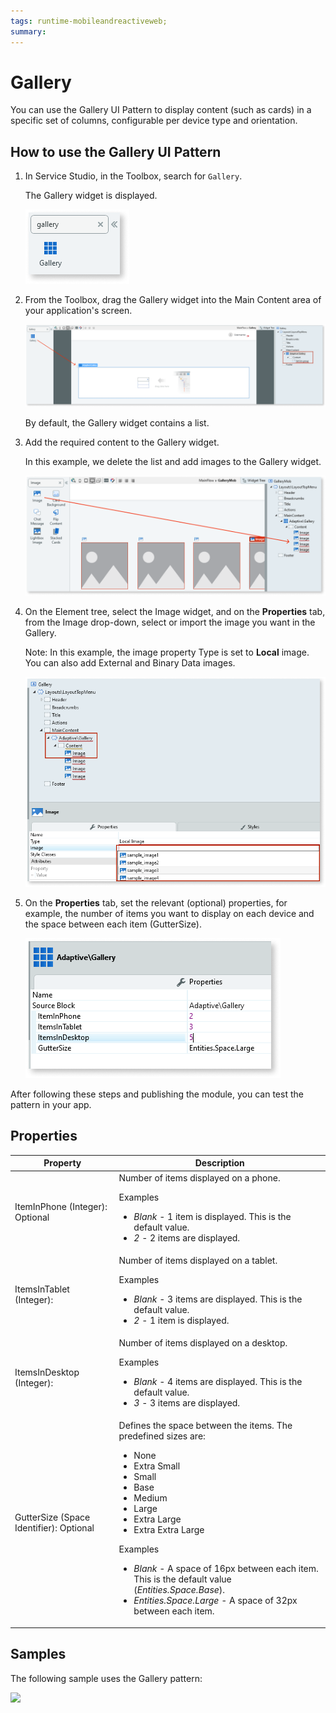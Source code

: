 ```yaml
---
tags: runtime-mobileandreactiveweb;  
summary: 
---
```


# Gallery 

You can use the Gallery UI Pattern to display content (such as cards) in a specific set of columns, configurable per device type and orientation. 

## How to use the Gallery UI Pattern

1. In Service Studio, in the Toolbox, search for `Gallery`. 

    The Gallery widget is displayed.

    ![](<images/gallery-image-8.png>)

1. From the Toolbox, drag the Gallery widget into the Main Content area of your application's screen.

    ![](<images/gallerymob-image-9.png>)

    By default, the Gallery widget contains a list.

1. Add the required content to the Gallery widget. 

    In this example, we delete the list and add images to the Gallery widget. 

   ![](<images/gallerymob-image-10.png>)

1. On the Element tree, select the Image widget, and on the **Properties** tab, from the Image drop-down, select or import the image you want in the Gallery.

    Note: In this example, the image property Type is set to **Local** image. You can also add External and Binary Data images. 

   ![](<images/gallerymob-image-11.png>)

  
1. On the **Properties** tab, set the relevant (optional) properties, for example, the number of items you want to display on each device and the space between each item (GutterSize).

    ![](<images/gallerymob-image-12.png>)
    
After following these steps and publishing the module, you can test the pattern in your app.

## Properties

| **Property** |  **Description** |
|---|---|
| ItemInPhone (Integer): Optional |  Number of items displayed on a phone. <p>Examples<ul><li>_Blank_ - 1 item is displayed. This is the default value.</li><li>_2_ - 2 items are displayed.</li></ul></p> |
| ItemsInTablet (Integer):  |  Number of items displayed on a tablet. <p>Examples<ul><li>_Blank_ - 3 items are displayed. This is the default value.</li><li>_2_ - 1 item is displayed.</li></ul></p>  |    
| ItemsInDesktop (Integer):  |  Number of items displayed on a desktop. <p>Examples<ul><li>_Blank_ - 4 items are displayed. This is the default value.</li><li>_3_ - 3 items are displayed.</li></ul></p>|    
| GutterSize (Space Identifier): Optional  | Defines the space between the items. The predefined sizes are:<p><ul><li>None</li><li>Extra Small</li><li>Small</li><li>Base</li><li>Medium</li><li>Large</li><li>Extra Large</li><li>Extra Extra Large</li></ul></p><p>Examples<ul><li>_Blank_ - A space of 16px between each item. This is the default value (_Entities.Space.Base_). </li><li>_Entities.Space.Large_ - A space of 32px between each item.</li></ul></p>|
  


## Samples

The following sample uses the Gallery pattern:

![](images/Gallery-Sample-1.PNG)


